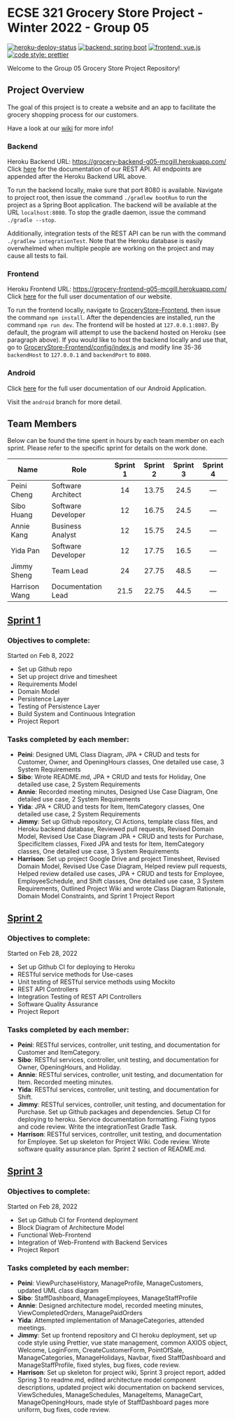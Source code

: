# ECSE 321 Grocery Store Project - Winter 2022 - Group 05

[![heroku-deploy-status](https://img.shields.io/badge/Deploy%20to%20Heroku-enabled-blueviolet?style=for-the-badge&logo=heroku)](https://grocery-frontend-g05-mcgill.herokuapp.com/)
[![backend: spring boot](https://img.shields.io/badge/backend-spring%20boot-green?style=for-the-badge&logo=springboot)](https://spring.io/)
[![frontend: vue.js](https://img.shields.io/badge/frontend-Vue.js-42b883?style=for-the-badge&logo=vue.js)](https://v2.vuejs.org/)
[![code style: prettier](https://img.shields.io/badge/code_style-prettier-ff69b4.svg?style=for-the-badge&logo=prettier)](https://github.com/prettier/prettier)  

Welcome to the Group 05 Grocery Store Project Repository!  

## Project Overview

The goal of this project is to create a website and an app to facilitate the grocery shopping process for our customers.

Have a look at our [wiki](https://github.com/McGill-ECSE321-Winter2022/project-group-group-05/wiki) for more info!

### Backend

Heroku Backend URL: <https://grocery-backend-g05-mcgill.herokuapp.com/>  
Click [here](https://github.com/McGill-ECSE321-Winter2022/project-group-group-05/wiki/RESTful-Service-Documentation) for the documentation of our REST API. All endpoints are appended after the Heroku Backend URL above.

To run the backend locally, make sure that port 8080 is available. Navigate to project root, then issue the command `./gradlew bootRun` to run the project as a Spring Boot application. The backend will be available at the URL `localhost:8080`. To stop the gradle daemon, issue the command `./gradle --stop`.

Additionally, integration tests of the REST API can be run with the command `./gradlew integrationTest`. Note that the Heroku database is easily overwhelmed when multiple people are working on the project and may cause all tests to fail.

### Frontend

Heroku Frontend URL: <https://grocery-frontend-g05-mcgill.herokuapp.com/>  
Click [here](https://github.com/McGill-ECSE321-Winter2022/project-group-group-05/wiki/Web-Frontend-User-Documentation) for the full user documentation of our website.

To run the frontend locally, navigate to [GroceryStore-Frontend](/GroceryStore-Frontend/), then issue the command `npm install`. After the dependencies are installed, run the command `npm run dev`. The frontend will be hosted at `127.0.0.1:8087`. By default, the program will attempt to use the backend hosted on Heroku (see paragraph above). If you would like to host the backend locally and use that, go to [GroceryStore-Frontend/config/index.js](/GroceryStore-Frontend/config/index.js) and modify line 35-36 `backendHost` to `127.0.0.1` and `backendPort` to `8080`.

### Android

Click [here](https://github.com/McGill-ECSE321-Winter2022/project-group-group-05/wiki/Android-App-User-Documentation) for the full user documentation of our Android Application.

Visit the `android` branch for more detail.

## Team Members

Below can be found the time spent in hours by each team member on each sprint. Please refer to the specific sprint for details on the work done.

| Name  | Role | Sprint 1 | Sprint 2 | Sprint 3 | Sprint 4 |
| ----- | ----- | :-----: | :-----: | :-----: | :-----: |
| Peini Cheng  | Software Architect | 14 | 13.75 | 24.5 | &mdash; |
| Sibo Huang | Software Developer | 12 | 16.75 | 24.5 | &mdash; |
| Annie Kang | Business Analyst | 12 | 15.75 | 24.5 | &mdash; |
| Yida Pan | Software Developer | 12 | 17.75 | 16.5 | &mdash; |
| Jimmy Sheng | Team Lead | 24 | 27.75 | 48.5 | &mdash; |
| Harrison Wang | Documentation Lead | 21.5 | 22.75 | 44.5 | &mdash; |

## [Sprint 1](https://github.com/McGill-ECSE321-Winter2022/project-group-group-05/wiki/Sprint-1-Project-Report)

### Objectives to complete:
Started on Feb 8, 2022
* Set up Github repo
* Set up project drive and timesheet
* Requirements Model
* Domain Model
* Persistence Layer
* Testing of Persistence Layer
* Build System and Continuous Integration
* Project Report

### Tasks completed by each member:
* **Peini**: Designed UML Class Diagram, JPA + CRUD and tests for Customer, Owner, and OpeningHours classes, One detailed use case, 3 System Requirements
* **Sibo**: Wrote README.md, JPA + CRUD and tests for Holiday, One detailed use case, 2 System Requirements
* **Annie**: Recorded meeting minutes, Designed Use Case Diagram, One detailed use case, 2 System Requirements
* **Yida**: JPA + CRUD and tests for Item, ItemCategory classes, One detailed use case, 2 System Requirements
* **Jimmy**: Set up Github repository, CI Actions, template class files, and Heroku backend database, Reviewed pull requests, Revised Domain Model, Revised Use Case Diagram
JPA + CRUD and tests for Purchase, SpecificItem classes, Fixed JPA and tests for Item, ItemCategory classes, One detailed use case, 3 System Requirements
* **Harrison**: Set up project Google Drive and project Timesheet, Revised Domain Model, Revised Use Case Diagram, Helped review pull requests, Helped review detailed use cases, JPA + CRUD and tests for Employee, EmployeeSchedule, and Shift classes, One detailed use case, 3 System Requirements, Outlined Project Wiki and wrote Class Diagram Rationale, Domain Model Constraints, and Sprint 1 Project Report

## [Sprint 2](https://github.com/McGill-ECSE321-Winter2022/project-group-group-05/wiki/Sprint-2-Project-Report)

### Objectives to complete:
Started on Feb 28, 2022  
* Set up Github CI for deploying to Heroku
* RESTful service methods for Use-cases
* Unit testing of RESTful service methods using Mockito
* REST API Controllers
* Integration Testing of REST API Controllers
* Software Quality Assurance
* Project Report

### Tasks completed by each member:
* **Peini**: RESTful services, controller, unit testing, and documentation for Customer and ItemCategory.
* **Sibo**: RESTful services, controller, unit testing, and documentation for Owner, OpeningHours, and Holiday.
* **Annie**: RESTful services, controller, unit testing, and documentation for Item. Recorded meeting minutes.
* **Yida**: RESTful services, controller, unit testing, and documentation for Shift.
* **Jimmy**: RESTful services, controller, unit testing, and documentation for Purchase. Set up Github packages and dependencies. Setup CI for deploying to heroku. Service documentation formatting. Fixing typos and code review. Write the integrationTest Gradle Task.
* **Harrison**: RESTful services, controller, unit testing, and documentation for Employee. Set up skeleton for Project Wiki. Code review. Wrote software quality assurance plan. Sprint 2 section of README.md.

## [Sprint 3](https://github.com/McGill-ECSE321-Winter2022/project-group-group-05/wiki/Sprint-3-Project-Report)

### Objectives to complete:
Started on Feb 28, 2022  
* Set up Github CI for Frontend deployment
* Block Diagram of Architecture Model
* Functional Web-Frontend
* Integration of Web-Frontend with Backend Services
* Project Report

### Tasks completed by each member:
* **Peini**: ViewPurchaseHistory, ManageProfile, ManageCustomers, updated UML class diagram
* **Sibo**: StaffDashboard, ManageEmployees, ManageStaffProfile
* **Annie**: Designed architecture model, recorded meeting minutes, ViewCompletedOrders, ManagePaidOrders
* **Yida**: Attempted implementation of ManageCategories, attended meetings.
* **Jimmy**: Set up frontend repository and CI heroku deployment, set up code style using Prettier, vue state management, common AXIOS object, Welcome, LoginForm, CreateCustomerForm, PointOfSale, ManageCategories, ManageHolidays, Navbar, fixed StaffDashboard and ManageStaffProfile, fixed styles, bug fixes, code review.
* **Harrison**: Set up skeleton for project wiki, Sprint 3 project report, added Spring 3 to readme.md, edited architecture model component descriptions, updated project wiki documentation on backend services, ViewSchedules, ManageSchedules, ManageItems, ManageCart, ManageOpeningHours, made style of StaffDashboard pages more uniform, bug fixes, code review.
